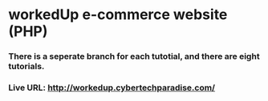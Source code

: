 # workedUp e-commerce website (PHP)
### There is a seperate branch for each tutotial, and there are eight tutorials.
### Live URL: http://workedup.cybertechparadise.com/
